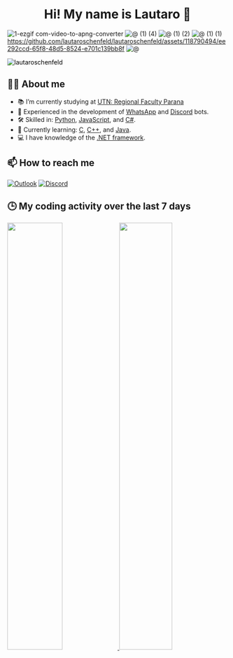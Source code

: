 <div align='center'>
   <h1 align='center'> <b>Hi! My name is Lautaro 👋</b> </h1>
</div>

![1-ezgif com-video-to-apng-converter](https://github.com/lautaroschenfeld/lautaroschenfeld/assets/118790494/feaeb4a9-8d3c-49d7-a085-7e17a6e4983f)
![@ (1) (4)](https://github.com/lautaroschenfeld/lautaroschenfeld/assets/118790494/d5971c5e-a1c0-4aac-8379-4db6ee2c539a)
![@ (1) (2)](https://github.com/lautaroschenfeld/lautaroschenfeld/assets/118790494/dde5fff0-7138-4504-9720-9e65ba9bf567)
![@ (1) (1)](https://github.com/lautaroschenfeld/lautaroschenfeld/assets/118790494/9b2d7351-1e60-484b-beda-7b25e9a3c032)
https://github.com/lautaroschenfeld/lautaroschenfeld/assets/118790494/ee292ccd-65f8-48d5-8524-e701c139bb8f
![@](https://github.com/lautaroschenfeld/lautaroschenfeld/assets/118790494/bbc4b832-d4ba-4e18-a9c5-8ac5f3a7b253)


<img src="https://komarev.com/ghpvc/?username=lautaroschenfeld&label=Profile%20views&color=292929&style=for-the-badge" alt="lautaroschenfeld" style="color: black;" /> 

## 👨‍💻 About me
- 📚 I’m currently studying at [UTN: Regional Faculty Parana](https://www.frp.utn.edu.ar)
- 🤖 Experienced in the development of [WhatsApp](https://www.whatsapp.com/) and [Discord](https://discord.com/) bots.
- 🛠️ Skilled in: [Python](https://en.wikipedia.org/wiki/Python_(programming_language)), [JavaScript](https://en.wikipedia.org/wiki/JavaScript), and [C#](https://en.wikipedia.org/wiki/C_Sharp_(programming_language)).
- 🌱 Currently learning: [C](https://en.wikipedia.org/wiki/C_(programming_language)), [C++](https://en.wikipedia.org/wiki/C%2B%2B), and [Java](https://en.wikipedia.org/wiki/Java_(programming_language)).
- 💻 I have knowledge of the [.NET framework](https://en.wikipedia.org/wiki/.NET_Framework).

## 📫 How to reach me
[![Outlook](https://img.shields.io/badge/Outlook-0072C6?style=for-the-badge&logo=microsoft-outlook&logoColor=white)](mailto:lautaroschenfeld@outlook.com) [![Discord](https://img.shields.io/badge/Discord-7289DA?style=for-the-badge&logo=discord&logoColor=white)](https://discord.com/users/300261615855730699)

## 🕒 My coding activity over the last 7 days
<a href="https://wakatime.com">
  <img src="https://wakatime.com/share/@lautaroschenfeld/fe750dbb-a4e2-4491-9f4d-8db3494726ff.png" style="width: 50%; height: 50%;" />
</a>

<a href="https://wakatime.com">
  <img src="https://wakatime.com/share/@lautaroschenfeld/4cb8d966-285c-430d-856d-840ca0283af6.png" style="width: 49%; height: 50%;" />
</a>
